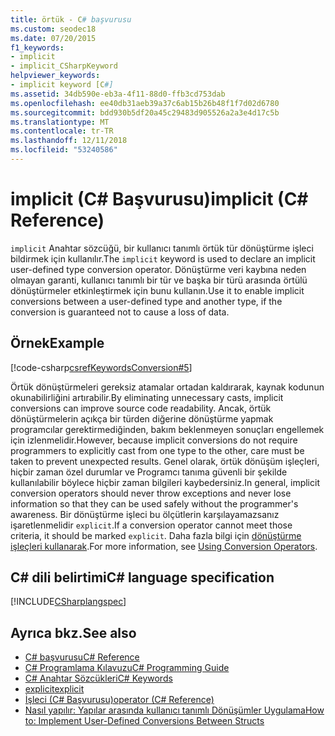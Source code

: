 ```yaml
---
title: örtük - C# başvurusu
ms.custom: seodec18
ms.date: 07/20/2015
f1_keywords:
- implicit
- implicit_CSharpKeyword
helpviewer_keywords:
- implicit keyword [C#]
ms.assetid: 34db590e-eb3a-4f11-88d0-ffb3cd753dab
ms.openlocfilehash: ee40db31aeb39a37c6ab15b26b48f1f7d02d6780
ms.sourcegitcommit: bdd930b5df20a45c29483d905526a2a3e4d17c5b
ms.translationtype: MT
ms.contentlocale: tr-TR
ms.lasthandoff: 12/11/2018
ms.locfileid: "53240586"
---
```

# <a name="implicit-c-reference"></a><span data-ttu-id="71749-102">implicit (C# Başvurusu)</span><span class="sxs-lookup"><span data-stu-id="71749-102">implicit (C# Reference)</span></span>

<span data-ttu-id="71749-103">`implicit` Anahtar sözcüğü, bir kullanıcı tanımlı örtük tür dönüştürme işleci bildirmek için kullanılır.</span><span class="sxs-lookup"><span data-stu-id="71749-103">The `implicit` keyword is used to declare an implicit user-defined type conversion operator.</span></span> <span data-ttu-id="71749-104">Dönüştürme veri kaybına neden olmayan garanti, kullanıcı tanımlı bir tür ve başka bir türü arasında örtülü dönüştürmeler etkinleştirmek için bunu kullanın.</span><span class="sxs-lookup"><span data-stu-id="71749-104">Use it to enable implicit conversions between a user-defined type and another type, if the conversion is guaranteed not to cause a loss of data.</span></span>

## <a name="example"></a><span data-ttu-id="71749-105">Örnek</span><span class="sxs-lookup"><span data-stu-id="71749-105">Example</span></span>

[!code-csharp[csrefKeywordsConversion#5](~/samples/snippets/csharp/VS_Snippets_VBCSharp/csrefKeywordsConversion/CS/csrefKeywordsConversion.cs#5)]

<span data-ttu-id="71749-106">Örtük dönüştürmeleri gereksiz atamalar ortadan kaldırarak, kaynak kodunun okunabilirliğini artırabilir.</span><span class="sxs-lookup"><span data-stu-id="71749-106">By eliminating unnecessary casts, implicit conversions can improve source code readability.</span></span> <span data-ttu-id="71749-107">Ancak, örtük dönüştürmelerin açıkça bir türden diğerine dönüştürme yapmak programcılar gerektirmediğinden, bakım beklenmeyen sonuçları engellemek için izlenmelidir.</span><span class="sxs-lookup"><span data-stu-id="71749-107">However, because implicit conversions do not require programmers to explicitly cast from one type to the other, care must be taken to prevent unexpected results.</span></span> <span data-ttu-id="71749-108">Genel olarak, örtük dönüşüm işleçleri, hiçbir zaman özel durumlar ve Programcı tanıma güvenli bir şekilde kullanılabilir böylece hiçbir zaman bilgileri kaybedersiniz.</span><span class="sxs-lookup"><span data-stu-id="71749-108">In general, implicit conversion operators should never throw exceptions and never lose information so that they can be used safely without the programmer's awareness.</span></span> <span data-ttu-id="71749-109">Bir dönüştürme işleci bu ölçütlerin karşılayamazsanız işaretlenmelidir `explicit`.</span><span class="sxs-lookup"><span data-stu-id="71749-109">If a conversion operator cannot meet those criteria, it should be marked `explicit`.</span></span> <span data-ttu-id="71749-110">Daha fazla bilgi için [dönüştürme işleçleri kullanarak](../../../csharp/programming-guide/statements-expressions-operators/using-conversion-operators.md).</span><span class="sxs-lookup"><span data-stu-id="71749-110">For more information, see [Using Conversion Operators](../../../csharp/programming-guide/statements-expressions-operators/using-conversion-operators.md).</span></span>

## <a name="c-language-specification"></a><span data-ttu-id="71749-111">C# dili belirtimi</span><span class="sxs-lookup"><span data-stu-id="71749-111">C# language specification</span></span>

[!INCLUDE[CSharplangspec](~/includes/csharplangspec-md.md)]

## <a name="see-also"></a><span data-ttu-id="71749-112">Ayrıca bkz.</span><span class="sxs-lookup"><span data-stu-id="71749-112">See also</span></span>

- [<span data-ttu-id="71749-113">C# başvurusu</span><span class="sxs-lookup"><span data-stu-id="71749-113">C# Reference</span></span>](../index.md)  
- [<span data-ttu-id="71749-114">C# Programlama Kılavuzu</span><span class="sxs-lookup"><span data-stu-id="71749-114">C# Programming Guide</span></span>](../../programming-guide/index.md)  
- [<span data-ttu-id="71749-115">C# Anahtar Sözcükleri</span><span class="sxs-lookup"><span data-stu-id="71749-115">C# Keywords</span></span>](index.md)  
- [<span data-ttu-id="71749-116">explicit</span><span class="sxs-lookup"><span data-stu-id="71749-116">explicit</span></span>](explicit.md)  
- [<span data-ttu-id="71749-117">İşleci (C# Başvurusu)</span><span class="sxs-lookup"><span data-stu-id="71749-117">operator (C# Reference)</span></span>](operator.md)  
- [<span data-ttu-id="71749-118">Nasıl yapılır: Yapılar arasında kullanıcı tanımlı Dönüşümler Uygulama</span><span class="sxs-lookup"><span data-stu-id="71749-118">How to: Implement User-Defined Conversions Between Structs</span></span>](../../programming-guide/statements-expressions-operators/how-to-implement-user-defined-conversions-between-structs.md)
